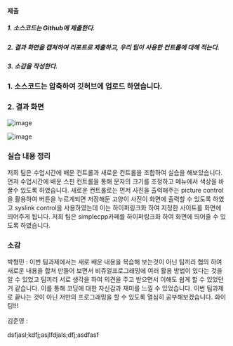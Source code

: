 #### 제출
##### 1. 소스코드는 Github에 제출한다.
##### 2. 결과 화면을 캡쳐하여 리포트로 제출하고, 우리 팀이 사용한 컨트롤에 대해 적는다.
##### 3. 소감을 작성한다.


### 1. 소스코드는 압축하여 깃허브에 업로드 하였습니다.

### 2. 결과 화면

![image](https://github.com/qkrgudals1030/TeamVisual/assets/50895124/853fe376-c0ec-416e-a889-5da583aa3bb6)

![image](https://github.com/qkrgudals1030/TeamVisual/assets/50895124/380c1e94-f87c-4629-9992-69975744a9b2)

### 실습 내용 정리
저희 팀은 수업시간에 배운 컨트롤과 새로운 컨트롤을 조합하여 실습을 해보았습니다. 먼저 수업시간에 배운 스핀 컨트롤을 통해 문자의 크기를 조정하고 메뉴에서 색상을 바꿀수 있도록 하였습니다. 새로운 컨트롤로는 먼저 사진을 출력해주는 picture control을 활용하여 버튼을 누르게되면 저장해둔 고양이 사진이 화면에 출력할 수 있도록 하였고 syslink control을 사용하였는데 이는 하이퍼링크화 하여 지정한 사이트를 화면에 띄어주게 됩니다. 저희 팀은 simplecpp카페를 하이퍼링크화 하여 화면에 띄어줄 수 있도록 하였습니다. 

### 소감

박형민 : 이번 팀과제에서는 새로 배운 내용을 복습해 보는것이 아닌 팀끼리 협의 하여 새로운 내용을 합쳐 만들어 보면서 비쥬얼프로그래밍에 여러 활용 방법이 있다는 것을 알 수 있었고 팀끼리 서로 생각을 하여 의견을 주고 받으면서 이해도 쉽게 할 수 있었던거 같습니다. 이를 통해 코딩에 대한 자신감과 재미를 느낄 수 있었습니다. 이번 팀과제로 끝나는 것이 아닌 저만의 프로그래밍을 할 수 있도록 열심히 공부해보겠습니다. 화이팅!!! 

김준영 : 

dsfjasl;kdfj;asjlfdjals;dfj;asdfasf
